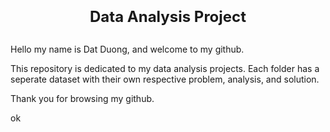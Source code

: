 <font size="5">**<h3 style="text-align: center;">Data Analysis Project</h3>**</font>
##

Hello my name is Dat Duong, and welcome to my github.

This repository is dedicated to my data analysis projects.
Each folder has a seperate dataset with their own respective problem, analysis, and solution.

Thank you for browsing my github.




ok


